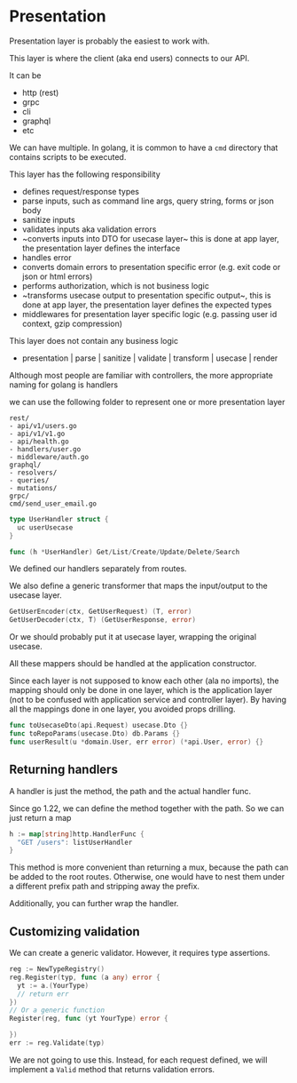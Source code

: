 # Presentation

Presentation layer is probably the easiest to work with.

This layer is where the client (aka end users) connects to our API.

It can be 
- http (rest)
- grpc
- cli
- graphql
- etc

We can have multiple. In golang, it is common to have a `cmd` directory that contains scripts to be executed.

This layer has the following responsibility
- defines request/response types
- parse inputs, such as command line args, query string, forms or json body
- sanitize inputs
- validates inputs aka validation errors
- ~converts inputs into DTO for usecase layer~ this is done at app layer, the presentation layer defines the interface
- handles error
- converts domain errors to presentation specific error (e.g. exit code or json or html errors)
- performs authorization, which is not business logic
- ~transforms usecase output to presentation specific output~, this is done at app layer, the presentation layer defines the expected types 
- middlewares for presentation layer specific logic (e.g. passing user id context, gzip compression)

This layer does not contain any business logic

- presentation | parse | sanitize | validate | transform | usecase | render

Although most people are familiar with controllers, the more appropriate naming for golang is handlers

we can use the following folder to represent one or more presentation layer

```
rest/
- api/v1/users.go
- api/v1/v1.go
- api/health.go
- handlers/user.go
- middleware/auth.go
graphql/
- resolvers/
- queries/
- mutations/
grpc/
cmd/send_user_email.go
```

```go
type UserHandler struct {
  uc userUsecase
}

func (h *UserHandler) Get/List/Create/Update/Delete/Search
```

We defined our handlers separately from routes.

We also define a generic transformer that maps the input/output to the usecase layer.

```go
GetUserEncoder(ctx, GetUserRequest) (T, error)
GetUserDecoder(ctx, T) (GetUserResponse, error)
```

Or we should probably put it at usecase layer, wrapping the original usecase.

All these mappers should be handled at the application constructor.

Since each layer is not supposed to know each other (ala no imports), the mapping should only be done in one layer, which is the application layer (not to be confused with application service and controller layer). 
By having all the mappings done in one layer, you avoided props drilling.


```go
func toUsecaseDto(api.Request) usecase.Dto {}
func toRepoParams(usecase.Dto) db.Params {}
func userResult(u *domain.User, err error) (*api.User, error) {}
```

## Returning handlers

A handler is just the method, the path and the actual handler func.

Since go 1.22, we can define the method together with the path. So we can just return a map
```go
h := map[string]http.HandlerFunc {
  "GET /users": listUserHandler
}
```

This method is more convenient than returning a mux, because the path can be added to the root routes. Otherwise, one would have to nest them under a different prefix path and stripping away the prefix.

Additionally, you can further wrap the handler.


## Customizing validation 


We can create a generic validator. However, it requires type assertions.


```go
reg := NewTypeRegistry()
reg.Register(typ, func (a any) error {
  yt := a.(YourType)
  // return err
})
// Or a generic function
Register(reg, func (yt YourType) error {

})
err := reg.Validate(typ)
```

We are not going to use this. Instead, for each request defined, we will implement a `Valid` method that returns validation errors.


